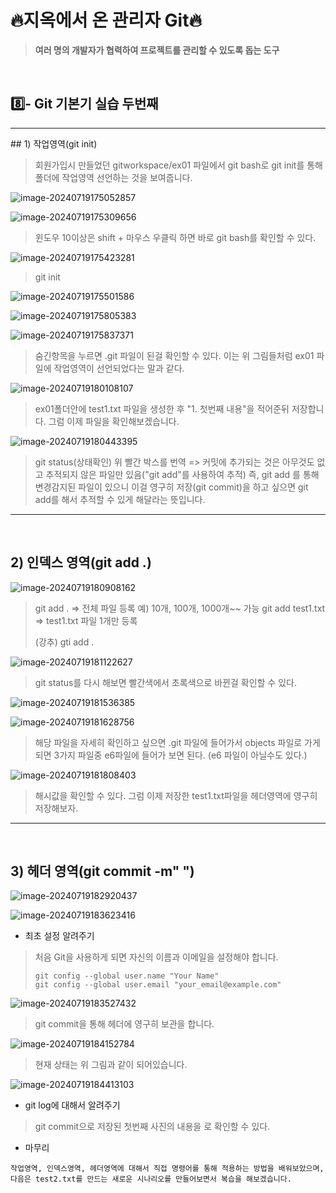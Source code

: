 # 🔥지옥에서 온 관리자 Git🔥

> **여러 명의 개발자가 협력하여 프로젝트를 관리할 수 있도록 돕는 도구**

<br>

## 8️⃣- Git 기본기 실습 두번째

<hr>
## 1) 작업영역(git init)

> 회원가입시 만들었던 gitworkspace/ex01 파일에서 git bash로 git init를 통해 폴더에 작업영역 선언하는 것을 보여줍니다.

![image-20240719175052857](https://raw.githubusercontent.com/kjh5848/typora-image/main/image/image-20240719175052857.png)

![image-20240719175309656](https://raw.githubusercontent.com/kjh5848/typora-image/main/image/image-20240719175309656.png)

> 윈도우 10이상은 shift + 마우스 우클릭 하면 바로 git bash를 확인할 수 있다.

![image-20240719175423281](https://raw.githubusercontent.com/kjh5848/typora-image/main/image/image-20240719175423281.png)

> git init

![image-20240719175501586](https://raw.githubusercontent.com/kjh5848/typora-image/main/image/image-20240719175501586.png)

![image-20240719175805383](https://raw.githubusercontent.com/kjh5848/typora-image/main/image/image-20240719175805383.png)

![image-20240719175837371](https://raw.githubusercontent.com/kjh5848/typora-image/main/image/image-20240719175837371.png)

> 숨긴항목을 누르면 .git 파일이 된걸 확인할 수 있다. 이는 위 그림들처럼 ex01 파일에 작업영역이 선언되었다는 말과 같다.

![image-20240719180108107](https://raw.githubusercontent.com/kjh5848/typora-image/main/image/image-20240719180108107.png)

> ex01폴더안에 test1.txt 파일을 생성한 후 "1. 첫번째 내용"을 적어준뒤 저장합니다. 그럼 이제 파일을 확인해보겠습니다.

![image-20240719180443395](https://raw.githubusercontent.com/kjh5848/typora-image/main/image/image-20240719180443395.png)

> git status(상태확인) 위 빨간 박스를 번역 =>  커밋에 추가되는 것은 아무것도 없고 추적되지 않은 파일만 있음("git add"를 사용하여 추적) 즉, git add 를 통해 변경감지된 파일이 있으니 이걸 영구히 저장(git commit)을 하고 싶으면 git add를 해서 추적할 수 있게 해달라는 뜻입니다.

<hr>

<br>

## 2) 인덱스 영역(git add .)

![image-20240719180908162](https://raw.githubusercontent.com/kjh5848/typora-image/main/image/image-20240719180908162.png)

> git add .  => 전체 파일 등록  예) 10개, 100개, 1000개~~ 가능
> git add test1.txt => test1.txt 파일 1개만 등록
>
> (강추) gti add . 

![image-20240719181122627](https://raw.githubusercontent.com/kjh5848/typora-image/main/image/image-20240719181122627.png)

> git status를 다시 해보면 빨간색에서 초록색으로 바뀐걸 확인할 수 있다.

![image-20240719181536385](https://raw.githubusercontent.com/kjh5848/typora-image/main/image/image-20240719181536385.png)

![image-20240719181628756](https://raw.githubusercontent.com/kjh5848/typora-image/main/image/image-20240719181628756.png)

> 해당 파일을 자세히 확인하고 싶으면 .git 파일에 들어가서 objects 파일로 가게되면 3가지 파일중 e6파일에 들어가 보면 된다. (e6 파일이 아닐수도 있다.)

![image-20240719181808403](https://raw.githubusercontent.com/kjh5848/typora-image/main/image/image-20240719181808403.png)



> 해시값을 확인할 수 있다. 그럼 이제 저장한 test1.txt파일을 헤더영역에 영구히 저장해보자.

<hr>

<br>

## 3) 헤더 영역(git commit -m"  ")

![image-20240719182920437](https://raw.githubusercontent.com/kjh5848/typora-image/main/image/image-20240719182920437.png)

![image-20240719183623416](https://raw.githubusercontent.com/kjh5848/typora-image/main/image/image-20240719183623416.png)

- 최초 설정 알려주기

> 처음 Git을 사용하게 되면 자신의 이름과 이메일을 설정해야 합니다.
>
> ```console
> git config --global user.name "Your Name"
> git config --global user.email "your_email@example.com"
> ```

![image-20240719183527432](https://raw.githubusercontent.com/kjh5848/typora-image/main/image/image-20240719183527432.png)

> git commit을 통해 헤더에 영구히 보관을 합니다.

![image-20240719184152784](https://raw.githubusercontent.com/kjh5848/typora-image/main/image/image-20240719184152784.png)

> 현재 상태는 위 그림과 같이 되어있습니다.

![image-20240719184413103](https://raw.githubusercontent.com/kjh5848/typora-image/main/image/image-20240719184413103.png)

- git log에 대해서 알려주기

> git commit으로 저장된 첫번째 사진의 내용을 로 확인할 수 있다.

- 마무리

```
작업영역, 인덱스영역, 헤더영역에 대해서 직접 명령어를 통해 적용하는 방법을 배워보았으며, 다음은 test2.txt를 만드는 새로운 시나리오를 만들어보면서 복습을 해보겠습니다.
```

